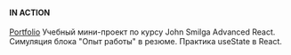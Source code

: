 #### IN ACTION

[Portfolio](https://gatsby-strapi-portfolio-project.netlify.app/)
Учебный  мини-проект по курсу John Smilga Advanced React.
Симуляция блока "Опыт работы" в резюме.
Практика useState в React.